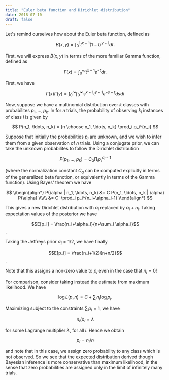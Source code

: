 ```yaml
---
title: "Euler beta function and Dirichlet distribution"
date: 2018-07-10
draft: false
---
```


Let's remind ourselves how about the Euler beta function, defined as

$$ B(x,y) = \int_0^1 t^{x-1} (1-t)^{y-1} dt. $$

First, we will express $B(x,y)$ in terms of the more familiar Gamma function,
defined as

$$ \Gamma(x) = \int_0^\infty t^{x-1} e^{-t} dt. $$

First, we have

$$ \Gamma(x) \Gamma(y) = \int_0^\infty \int_0^\infty s^{x-1} t^{y-1} e^{-s-t} ds dt $$

Now, suppose we have a multinomial distribution over $k$ classes with probabilites $p_1, \ldots, p_k$. In for $n$ trials, the probability of observing $k_i$ instances of class $i$ is given by

$$ P(n_1, \ldots, n_k) = {n \choose n_1, \ldots, n_k} \prod_i p_i^{n_i} $$

Suppose that initially the probabilities $p_i$ are unknown, and we wish to infer them from
a given observation of $n$ trials. Using a conjugate prior, we can take the unknown probabilites
to follow the Dirichlet distribution

$$ P(p_1, \ldots, p_k) = C_\alpha \prod_i p_i^{\alpha_i-1} $$

(where the normalization constant $C_\alpha$ can be computed explicitly in terms of the
generalized beta function, or equivalently in terms of the Gamma function).
Using Bayes' theorem we have

$$
\\begin{align*}
P(\alpha | n_1, \ldots, n_k) &= C P(n_1, \ldots, n_k | \alpha) P(\alpha) \\\\\\
&= C' \prod_i p_i^{n_i+\alpha_i-1}
\\end{align*}
$$

This gives a new Dirichlet distribution with $\alpha_i$ replaced by $\alpha_i+n_i$.
Taking expectation values of the posterior we have

$$E[p_i] = \frac{n_i+\alpha_i}{n+\sum_i \alpha_i}$$.

Taking the Jeffreys prior $\alpha_i = 1/2$, we have finally

$$E[p_i] = \frac{n_i+1/2}{n+n/2}$$.

Note that this assigns a non-zero value to $p_i$ even in the case that $n_i = 0$!

For comparison, consider taking instead the estimate from maximum likelihood. We have

$$ \log L(p, n) = C + \sum_i n_i \log p_i. $$

Maximizing subject to the constraints $\sum_i p_i = 1$, we have

$$ n_i / p_i = \lambda $$

for some Lagrange multiplier $\lambda$, for all $i$. Hence we obtain

$$ p_i = n_i / n $$

and note that in this case, we assign zero probability to any class which is not observed.
So we see that the expected distribution derived though Bayesian inference is more
conservative than maximum likelihood, in the sense that zero probabilities are assigned
only in the limit of infinitely many trials.